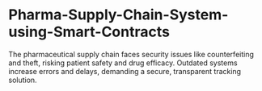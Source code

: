 # Pharma-Supply-Chain-System-using-Smart-Contracts
The pharmaceutical supply chain faces security issues like counterfeiting and theft, risking patient safety and drug efficacy. Outdated systems increase errors and delays, demanding a secure, transparent tracking solution.
